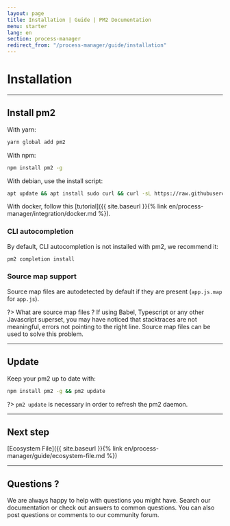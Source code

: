 ```yaml
---
layout: page
title: Installation | Guide | PM2 Documentation
menu: starter
lang: en
section: process-manager
redirect_from: "/process-manager/guide/installation"
---
```


# Installation

---

## Install pm2

With yarn:
```bash
yarn global add pm2
```

With npm:
```bash
npm install pm2 -g
```

With debian, use the install script:
```bash
apt update && apt install sudo curl && curl -sL https://raw.githubusercontent.com/Unitech/pm2/master/packager/setup.deb.sh | sudo -E bash -
```

With docker, follow this [tutorial]({{ site.baseurl }}{% link en/process-manager/integration/docker.md %}).

### CLI autocompletion

By default, CLI autocompletion is not installed with pm2, we recommend it:

```bash
pm2 completion install
```

### Source map support

Source map files are autodetected by default if they are present (`app.js.map` for `app.js`).

?> What are source map files ? If using Babel, Typescript or any other Javascript superset, you may have noticed that stacktraces are not meaningful, errors not pointing to the right line. Source map files can be used to solve this problem.

---

## Update

Keep your pm2 up to date with:

```bash
npm install pm2 -g && pm2 update
```

?> `pm2 update` is necessary in order to refresh the pm2 daemon.

---

## Next step

[Ecosystem File]({{ site.baseurl }}{% link en/process-manager/guide/ecosystem-file.md %})

---

## Questions ?

We are always happy to help with questions you might have. Search our documentation or check out answers to common questions. You can also post questions or comments to our community forum.
